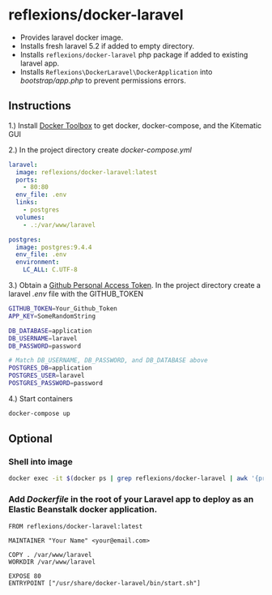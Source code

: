 # reflexions/docker-laravel

- Provides laravel docker image.
- Installs fresh laravel 5.2 if added to empty directory.
- Installs `reflexions/docker-laravel` php package if added to existing laravel app.
- Installs `Reflexions\DockerLaravel\DockerApplication` into _bootstrap/app.php_ to prevent permissions errors.

## Instructions

1.) Install [Docker Toolbox](https://www.docker.com/docker-toolbox) to get docker, docker-compose, and the Kitematic GUI

2.) In the project directory create _docker-compose.yml_

```yaml
laravel:
  image: reflexions/docker-laravel:latest
  ports:
    - 80:80
  env_file: .env
  links:
    - postgres
  volumes:
    - .:/var/www/laravel

postgres:
  image: postgres:9.4.4
  env_file: .env
  environment:
    LC_ALL: C.UTF-8
```

3.) Obtain a [Github Personal Access Token](https://github.com/settings/tokens/new).  In the project directory create a laravel _.env_ file with the GITHUB_TOKEN

```bash
GITHUB_TOKEN=Your_Github_Token
APP_KEY=SomeRandomString

DB_DATABASE=application
DB_USERNAME=laravel
DB_PASSWORD=password

# Match DB_USERNAME, DB_PASSWORD, and DB_DATABASE above
POSTGRES_DB=application
POSTGRES_USER=laravel
POSTGRES_PASSWORD=password
```

4.) Start containers

```bash
docker-compose up
```

## Optional

### Shell into image

```bash
docker exec -it $(docker ps | grep reflexions/docker-laravel | awk '{print $1}') bash
```

### Add _Dockerfile_ in the root of your Laravel app to deploy as an Elastic Beanstalk docker application.

```
FROM reflexions/docker-laravel:latest

MAINTAINER "Your Name" <your@email.com>

COPY . /var/www/laravel
WORKDIR /var/www/laravel

EXPOSE 80
ENTRYPOINT ["/usr/share/docker-laravel/bin/start.sh"]
```
